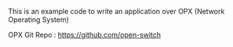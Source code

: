 This is an example code to write an application over OPX (Network Operating System)

OPX Git Repo : https://github.com/open-switch
